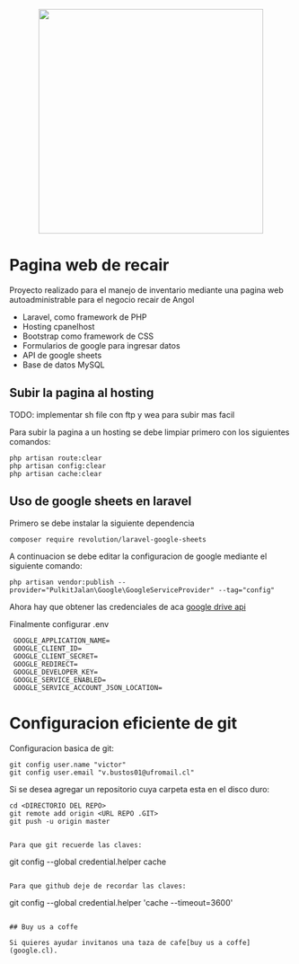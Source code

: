 <p align="center"><img src="https://recair.cl/img/logo.jpg" width="400"></p>

# Pagina web de recair

Proyecto realizado para el manejo de inventario mediante una pagina web autoadministrable para el negocio recair de Angol

- Laravel, como framework de PHP
- Hosting cpanelhost
- Bootstrap como framework de CSS
- Formularios de google para ingresar datos
- API de google sheets
- Base de datos MySQL

## Subir la pagina al hosting
TODO: implementar sh file con ftp y wea para subir mas facil

Para subir la pagina a un hosting se debe limpiar primero con los siguientes comandos:
```
php artisan route:clear
php artisan config:clear
php artisan cache:clear
```

## Uso de google sheets en laravel

Primero se debe instalar la siguiente dependencia
```
composer require revolution/laravel-google-sheets
```
A continuacion se debe editar la configuracion de google mediante el siguiente comando:
```
php artisan vendor:publish --provider="PulkitJalan\Google\GoogleServiceProvider" --tag="config"
```
Ahora hay que obtener las credenciales de aca [google drive api](https://developers.google.com/console)

Finalmente configurar .env
```
 GOOGLE_APPLICATION_NAME=
 GOOGLE_CLIENT_ID=
 GOOGLE_CLIENT_SECRET=
 GOOGLE_REDIRECT=
 GOOGLE_DEVELOPER_KEY=
 GOOGLE_SERVICE_ENABLED=
 GOOGLE_SERVICE_ACCOUNT_JSON_LOCATION=
```


# Configuracion eficiente de git

Configuracion basica de git:

```
git config user.name "victor"
git config user.email "v.bustos01@ufromail.cl"

```

Si se desea agregar un repositorio cuya carpeta esta en el disco duro:
```
cd <DIRECTORIO DEL REPO>
git remote add origin <URL REPO .GIT>
git push -u origin master


Para que git recuerde las claves:

```
git config --global credential.helper cache
```

Para que github deje de recordar las claves:

```
git config --global credential.helper 'cache --timeout=3600'
```

## Buy us a coffe

Si quieres ayudar invitanos una taza de cafe[buy us a coffe](google.cl).